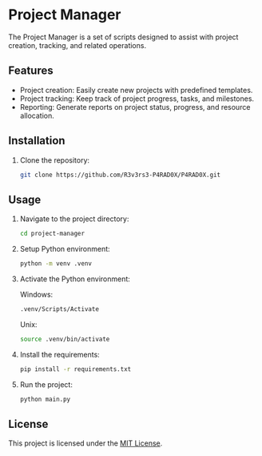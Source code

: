 # Project Manager

The Project Manager is a set of scripts designed to assist with project creation, tracking, and related operations.

## Features

- Project creation: Easily create new projects with predefined templates.
- Project tracking: Keep track of project progress, tasks, and milestones.
- Reporting: Generate reports on project status, progress, and resource allocation.

## Installation

1. Clone the repository:

    ```bash
    git clone https://github.com/R3v3rs3-P4RAD0X/P4RAD0X.git
    ```

## Usage

1. Navigate to the project directory:

    ```bash
    cd project-manager
    ```

2. Setup Python environment:

    ```bash
    python -m venv .venv
    ```

3. Activate the Python environment:

    Windows:

    ```bash
    .venv/Scripts/Activate
    ```

    Unix:

    ```bash
    source .venv/bin/activate
    ```

4. Install the requirements:

    ```bash
    pip install -r requirements.txt
    ```

5. Run the project:

    ```bash
    python main.py
    ```

## License

This project is licensed under the [MIT License](LICENSE).
